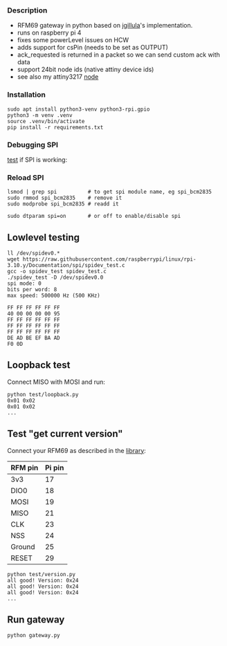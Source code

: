 ### Description
- RFM69 gateway in python based on [jgillula](https://github.com/jgillula/rpi-rfm69)'s implementation.
- runs on raspberry pi 4
- fixes some powerLevel issues on HCW
- adds support for csPin (needs to be set as OUTPUT)
- ack_requested is returned in a packet so we can send custom ack with data
- support 24bit node ids (native attiny device ids)
- see also my attiny3217 [node](https://github.com/2ni/apricot/tree/main/examples/rfm69)

### Installation
```
sudo apt install python3-venv python3-rpi.gpio
python3 -m venv .venv
source .venv/bin/activate
pip install -r requirements.txt
```

### Debugging SPI
[test](https://www.raspberrypi.org/documentation/hardware/raspberrypi/spi/README.md) if SPI is working:

### Reload SPI
```
lsmod | grep spi          # to get spi module name, eg spi_bcm2835
sudo rmmod spi_bcm2835    # remove it
sudo modprobe spi_bcm2835 # readd it

sudo dtparam spi=on       # or off to enable/disable spi
```

## Lowlevel testing

```
ll /dev/spidev0.*
wget https://raw.githubusercontent.com/raspberrypi/linux/rpi-3.10.y/Documentation/spi/spidev_test.c
gcc -o spidev_test spidev_test.c
./spidev_test -D /dev/spidev0.0
spi mode: 0
bits per word: 8
max speed: 500000 Hz (500 KHz)

FF FF FF FF FF FF
40 00 00 00 00 95
FF FF FF FF FF FF
FF FF FF FF FF FF
FF FF FF FF FF FF
DE AD BE EF BA AD
F0 0D
```

## Loopback test

Connect MISO with MOSI and run:
```
python test/loopback.py
0x01 0x02
0x01 0x02
...
```

## Test "get current version"

Connect your RFM69 as described in the [library](https://github.com/2ni/RFM69):

| RFM pin | Pi pin
| ------- |-------
| 3v3     | 17
| DIO0    | 18
| MOSI    | 19
| MISO    | 21
| CLK     | 23
| NSS     | 24
| Ground  | 25
| RESET   | 29

```
python test/version.py
all good! Version: 0x24
all good! Version: 0x24
all good! Version: 0x24
...
```

## Run gateway
```
python gateway.py
```
